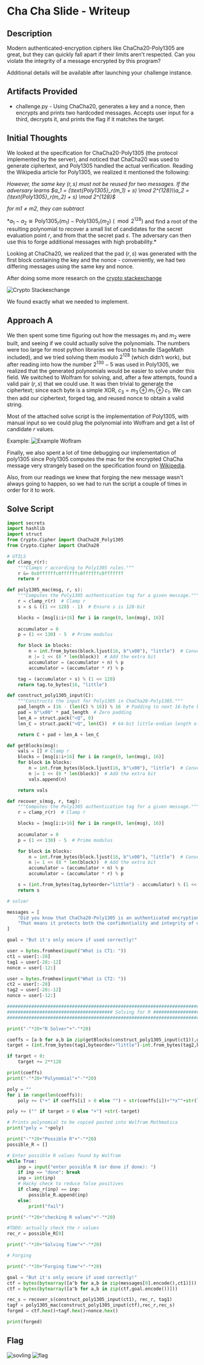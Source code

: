 # Cha Cha Slide - Writeup

## **Description**

Modern authenticated-encryption ciphers like ChaCha20-Poly1305 are great, but they can quickly fall apart if their limits aren't respected. Can you violate the integrity of a message encrypted by this program?

Additional details will be available after launching your challenge instance.

## Artifacts Provided

- challenge.py - Using ChaCha20, generates a key and a nonce, then encrypts and prints two hardcoded messages. Accepts user input for a third, decrypts it, and prints the flag if it matches the target.

## Initial Thoughts

We looked at the specification for ChaCha20-Poly1305 (the protocol implemented by the server), and noticed that ChaCha20 was used to generate ciphertext, and Poly1305 handled the actual verification. Reading the Wikipedia article for Poly1305, we realized it mentioned the following:

*However, the same key $(r, s)$ must not be reused for two messages. If the adversary learns
$a_1 = (\text{Poly1305}_r(m_1) + s)  \mod 2^{128}\\a_2 = (\text{Poly1305}_r(m_2) + s)  \mod 2^{128}$*

*for $m1 \neq m2$, they can subtract*

$*a_1-a_2\cong \text{Poly1305}_r(m_1) - \text{Poly1305}_r(m_2) \ (\mod 2^{128})$ and find a root of the resulting polynomial to recover a small list of candidates for the secret evaluation point $r$, and from that the secret pad $s$. The adversary can then use this to forge additional messages with high probability.*

Looking at ChaCha20, we realized that the pad $(r, s)$ was generated with the first block containing the key and the nonce - conveniently, we had two differing messages using the same key and nonce. 

After doing some more research on the [crypto stackexchange](https://crypto.stackexchange.com/questions/83629/forgery-attack-on-poly1305-when-the-key-and-nonce-reused)

![Crypto Stackexchange](/images/CryptoStackExchangeChaCha.png)

We found exactly what we needed to implement. 

## Approach A

We then spent some time figuring out how the messages $m_1$ and $m_2$ were built, and seeing if we could actually solve the polynomials. The numbers were too large for most python libraries we found to handle (SageMath included), and we tried solving them modulo $2^{128}$ (which didn’t work), but after reading into how the number  $2^{130}-5$ was used in Poly1305, we realized that the generated polynomials would be easier to solve under this field. We switched to Wolfram for solving, and, after a few attempts, found a valid pair $(r, s)$ that we could use. It was then trivial to generate the ciphertext; since each byte is a simple XOR, $c_3=m_3\oplus m_1\oplus c_1$. We can then add our ciphertext, forged tag, and reused nonce to obtain a valid string.

Most of the attached solve script is the implementation of Poly1305, with manual input so we could plug the polynomial into Wolfram and get a list of candidate $r$ values.


Example:
![Example Woflram](/images/examplechachawolfram.png)

Finally, we also spent a lot of time debugging our implementation of poly1305 since Poly1305 computes the mac for the encrypted ChaCha message very strangely based on the specification found on [Wikipedia](https://en.wikipedia.org/wiki/ChaCha20-Poly1305).

Also, from our readings we knew that forging the new message wasn't always going to happen, so we had to run the script a couple of times in order for it to work.

## Solve Script

```python
import secrets
import hashlib
import struct
from Crypto.Cipher import ChaCha20_Poly1305
from Crypto.Cipher import ChaCha20

# UTILS
def clamp_r(r):
    """Clamps r according to Poly1305 rules."""
    r &= 0x0ffffffc0ffffffc0ffffffc0fffffff
    return r

def poly1305_mac(msg, r, s):
    """Computes the Poly1305 authentication tag for a given message."""
    r = clamp_r(r)  # Clamp r
    s = s & ((1 << 128) - 1)  # Ensure s is 128-bit

    blocks = [msg[i:i+16] for i in range(0, len(msg), 16)]
    
    accumulator = 0
    p = (1 << 130) - 5  # Prime modulus

    for block in blocks:
        n = int.from_bytes(block.ljust(16, b"\x00"), "little")  # Convert to int
        n |= 1 << (8 * len(block))  # Add the extra bit
        accumulator = (accumulator + n) % p
        accumulator = (accumulator * r) % p

    tag = (accumulator + s) % (1 << 128)
    return tag.to_bytes(16, "little")

def construct_poly1305_input(C):
    """Constructs the input for Poly1305 in ChaCha20-Poly1305."""
    pad_length = (16 - (len(C) % 16)) % 16  # Padding to next 16-byte boundary
    pad = b"\x00" * pad_length  # Zero padding
    len_A = struct.pack("<Q", 0)
    len_C = struct.pack("<Q", len(C))  # 64-bit little-endian length of C

    return C + pad + len_A + len_C

def getBlocks(msg):
    vals = [] # Clamp r
    blocks = [msg[i:i+16] for i in range(0, len(msg), 16)]
    for block in blocks:
        n = int.from_bytes(block.ljust(16, b"\x00"), "little")  # Convert to int
        n |= 1 << (8 * len(block))  # Add the extra bit
        vals.append(n)

    return vals

def recover_s(msg, r, tag):
    """Computes the Poly1305 authentication tag for a given message."""
    r = clamp_r(r)  # Clamp r

    blocks = [msg[i:i+16] for i in range(0, len(msg), 16)]
    
    accumulator = 0
    p = (1 << 130) - 5  # Prime modulus

    for block in blocks:
        n = int.from_bytes(block.ljust(16, b"\x00"), "little")  # Convert to int
        n |= 1 << (8 * len(block))  # Add the extra bit
        accumulator = (accumulator + n) % p
        accumulator = (accumulator * r) % p

    s = (int.from_bytes(tag,byteorder="little") - accumulator) % (1 << 128)
    return s

# solver

messages = [
    "Did you know that ChaCha20-Poly1305 is an authenticated encryption algorithm?",
    "That means it protects both the confidentiality and integrity of data!",
]

goal = "But it's only secure if used correctly!"

user = bytes.fromhex(input("What is CT1: "))
ct1 = user[:-28]
tag1 = user[-28:-12]
nonce = user[-12:]

user = bytes.fromhex(input("What is CT2: "))
ct2 = user[:-28]
tag2 = user[-28:-12]
nonce = user[-12:]

####################################################################################################
####################################### Solving for R ##############################################
####################################################################################################

print("-"*20+"R Solver"+"-"*20)

coeffs = [a-b for a,b in zip(getBlocks(construct_poly1305_input(ct1)),getBlocks(construct_poly1305_input(ct2)))]
target = (int.from_bytes(tag1,byteorder="little")-int.from_bytes(tag2,byteorder="little"))

if target < 0:
    target += 2**128

print(coeffs)
print("-"*20+"Polynomial"+"-"*20)

poly = ""
for i in range(len(coeffs)):
    poly += ("+" if coeffs[i] > 0 else "") + str(coeffs[i])+"*x^"+str(len(coeffs)-i)

poly += ("" if target > 0 else "+") +str(-target)

# Prints polynomial to be copied pasted into Wolfram Mathmatica
print("poly = "+poly)

print("-"*20+"Possible R"+"-"*20)
possible_R = []

# Enter possible R values found by Wolfram
while True:
    inp = input("enter possible R (or done if done): ")
    if inp == "done": break
    inp = int(inp)
    # Hacky check to reduce false positives
    if clamp_r(inp) == inp:
        possible_R.append(inp)
    else:
        print("fail")

print("-"*20+"checking R values"+"-"*20)

#TODO: actually check the r values
rec_r = possible_R[0]

print("-"*20+"Solving Time"+"-"*20)

# Forging

print("-"*20+"Forging Time"+"-"*20)

goal = "But it's only secure if used correctly!"
ctf = bytes(bytearray([a^b for a,b in zip(messages[0].encode(),ct1)]))
ctf = bytes(bytearray([a^b for a,b in zip(ctf,goal.encode())]))

rec_s = recover_s(construct_poly1305_input(ct1), rec_r, tag1)
tagf = poly1305_mac(construct_poly1305_input(ctf),rec_r,rec_s)
forged = ctf.hex()+tagf.hex()+nonce.hex()

print(forged)
```

## Flag

![sovling](/images/ChaChaSolving.png)
![flag](/images/chachasolved.png)